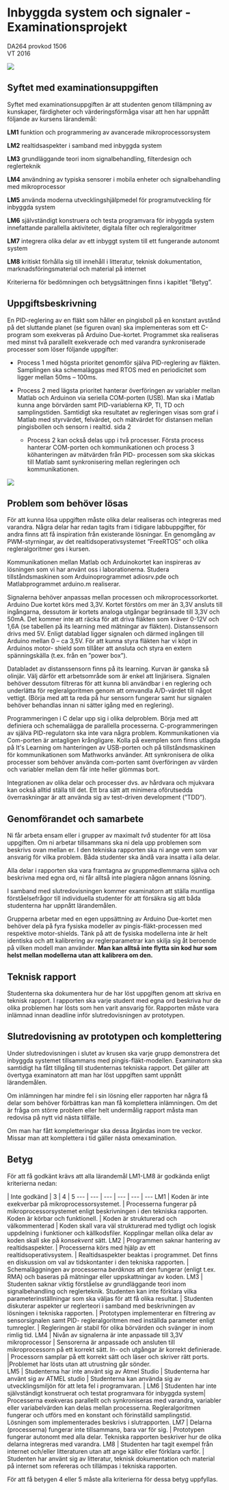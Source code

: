 Inbyggda system och signaler - Examinationsprojekt
======
DA264 provkod 1506  
VT 2016

![](pingpongslope.png)

Syftet med examinationsuppgiften
------Syftet med examinationsuppgiften är att studenten genom tillämpning av kunskaper, färdigheter och värderingsförmåga visar att hen har uppnått följande av kursens lärandemål:
**LM1** funktion och programmering av avancerade mikroprocessorsystem
**LM2** realtidsaspekter i samband med inbyggda system
**LM3** grundläggande teori inom signalbehandling, filterdesign och reglerteknik
**LM4** användning av typiska sensorer i mobila enheter och signalbehandling med mikroprocessor
**LM5** använda moderna utvecklingshjälpmedel för programutveckling för inbyggda system
**LM6** självständigt konstruera och testa programvara för inbyggda system innefattande parallella aktiviteter, digitala filter och regleralgoritmer
**LM7** integrera olika delar av ett inbyggt system till ett fungerande autonomt system
**LM8** kritiskt förhålla sig till innehåll i litteratur, teknisk dokumentation, marknadsföringsmaterial och material på internetKriterierna för bedömningen och betygsättningen finns i kapitlet ”Betyg”.

Uppgiftsbeskrivning
------En PID-reglering av en fläkt som håller en pingisboll på en konstant avstånd på det sluttande planet (se figuren ovan) ska implementeras som ett C-program som exekveras på Arduino Due-kortet. Programmet ska realiseras med minst två parallellt exekverade och med varandra synkroniserade processer som löser följande uppgifter:- Process 1 med högsta prioritet genomför själva PID-reglering av fläkten. Samplingen ska schemaläggas med RTOS med en periodicitet som ligger mellan 50ms – 100ms.- Process 2 med lägsta prioritet hanterar överföringen av variabler mellan Matlab och Arduinon via seriella COM-porten (USB). Man ska i Matlab kunna ange börvärden samt PID-variablerna KP, TI, TD och samplingstiden. Samtidigt ska resultatet av regleringen visas som graf i Matlab med styrvärdet, felvärdet, och mätvärdet för distansen mellan pingisbollen och sensorn i realtid.sida 2
	- Process 2 kan också delas upp i två processer. Första process hanterar COM-porten och kommunikationen och process 3 köhanteringen av mätvärden från PID- processen som ska skickas till Matlab samt synkronisering mellan regleringen och kommunikationen.

![](systemview.png)

Problem som behöver lösas
------För att kunna lösa uppgiften måste olika delar realiseras och integreras med varandra. Några delar har redan tagits fram i tidigare labbuppgifter, för andra finns att få inspiration från existerande lösningar. En genomgång av PWM-styrningar, av det realtidsoperativsystemet ”FreeRTOS” och olika regleralgoritmer ges i kursen.
Kommunikationen mellan Matlab och Arduinokortet kan inspireras av lösningen som vi har använt oss i laborationerna. Studera tillståndsmaskinen som Arduinoprogrammet adiosrv.pde och Matlabprogrammet arduino.m realiserar.
Signalerna behöver anpassas mellan processen och mikroprocessorkortet. Arduino Due kortet körs med 3,3V. Kortet förstörs om mer än 3,3V ansluts till ingångarna, dessutom är kortets analoga utgångar begränsade till 3,3V och 50mA. Det kommer inte att räcka för att driva fläkten som kräver 0-12V och 1,6A (se tabellen på its learning med mätningar av fläkten). Distanssensorn drivs med 5V. Enligt datablad ligger signalen och därmed ingången till Arduino mellan 0 – ca 3,5V. För att kunna styra fläkten har vi köpt in Arduinos motor- shield som tillåter att ansluta och styra en extern spänningskälla (t.ex. från en ”power box”).
Databladet av distanssensorn finns på its learning. Kurvan är ganska så olinjär. Välj därför ett arbetsområde som är enkel att linjärisera. Signalen behöver dessutom filtreras för att kunna bli användbar i en reglering och underlätta för regleralgoritmen genom att omvandla A/D-värdet till något vettigt. (Börja med att ta reda på hur sensorn fungerar samt hur signalen behöver behandlas innan ni sätter igång med en reglering).
Programmeringen i C delar upp sig i olika delproblem. Börja med att definiera och schemalägga de parallella processerna. C-programmeringen av själva PID-regulatorn ska inte vara några problem. Kommunikationen via Com-porten är antagligen krångligare. Kolla på exemplen som finns utlagda på It's Learning om hanteringen av USB-porten och på tillståndsmaskinen för kommunikationen som Mathworks använder. Att synkronisera de olika processer som behöver använda com-porten samt överföringen av värden och variabler mellan dem får inte heller glömmas bort.
Integrationen av olika delar och processer dvs. av hårdvara och mjukvara kan också alltid ställa till det. Ett bra sätt att minimera oförutsedda överraskningar är att använda sig av test-driven development (”TDD”).

Genomförandet och samarbete
------Ni får arbeta ensam eller i grupper av maximalt _två_ studenter för att lösa uppgiften. Om ni arbetar tillsammans ska ni dela upp problemen som beskrivs ovan mellan er. I den tekniska rapporten ska ni ange vem som var ansvarig för vilka problem. Båda studenter ska ändå vara insatta i alla delar.

Alla delar i rapporten ska vara framtagna av gruppmedlemmarna själva och beskrivna med egna ord, ni får alltså inte plagiera någon annans lösning.

I samband med slutredovisningen kommer examinatorn att ställa muntliga förståelsefrågor till individuella studenter för att försäkra sig att båda studenterna har uppnått lärandemålen.
Grupperna arbetar med en egen uppsättning av Arduino Due-kortet men behöver dela på fyra fysiska modeller av pingis-fläkt-processen med respektive motor-shields. Tänk på att de fysiska modellerna inte är helt identiska och att kalibrering av reglerparametrar kan skilja sig åt beroende på vilken modell man använder. **Man kan alltså inte flytta sin kod hur som helst mellan modellerna utan att kalibrera om den.**

Teknisk rapport
------Studenterna ska dokumentera hur de har löst uppgiften genom att skriva en teknisk rapport. I rapporten ska varje student med egna ord beskriva hur de olika problemen har lösts som hen varit ansvarig för. Rapporten måste vara inlämnad innan deadline inför slutredovisningen av prototypen.

Slutredovisning av prototypen och komplettering
-----Under slutredovisningen i slutet av krusen ska varje grupp demonstrera det inbyggda systemet tillsammans med pingis-fläkt-modellen. Examinatorn ska samtidigt ha fått tillgång till studenternas tekniska rapport. Det gäller att övertyga examinatorn att man har löst uppgiften samt uppnått lärandemålen.
Om inlämningen har mindre fel i sin lösning eller rapporten har några få delar som behöver förbättras kan man få komplettera inlämningen. Om det är fråga om större problem eller helt undermålig rapport måsta man redovisa på nytt vid nästa tillfälle.

Om man har fått kompletteringar ska dessa åtgärdas inom tre veckor. Missar man att komplettera i tid gäller nästa omexamination.

Betyg
-----För att få godkänt krävs att alla lärandemål LM1-LM8 är godkända enligt kriterierna nedan:  | Inte godkänd | 3 | 4 | 5
--- | --- | --- | --- | --- | ---LM1 | Koden är inte exekverbar på mikroprocessorsystemet. | Processerna fungerar på mikroprocessorsystemet enligt beskrivningen i den tekniska rapporten. Koden är körbar och funktionell. | Koden är strukturerad och välkommenterad | Koden skall vara väl strukturerad med tydligt och logisk uppdelning i funktioner och källkodsfiler. Kopplingar mellan olika delar av koden skall ske på _konsekvent_ sätt.LM2 | Programmen saknar hantering av realtidsaspekter. |  Processerna körs med hjälp av ett realtidsoperativsystem. | Realtidsaspekter beaktas i programmet. Det finns en diskussion om  val av tidskontanter i den tekniska rapporten. |  Schemaläggningen av processerna _beräknas_ att den fungerar (enligt t.ex. RMA) och baseras på mätningar eller uppskattningar av koden.LM3 | Studenten saknar viktig förståelse av grundläggande teori inom signalbehandling och reglerteknik. Studenten kan inte förklara vilka parameterinställningar som ska väljas för att få olika resultat. | Studenten diskuterar aspekter ur reglerteori i samband med beskrivningen av lösningen i tekniska rapporten. | Prototypen implementerar en filtrering av sensorsignalen samt PID- regleralgoritmen med inställda parameter enligt tumregler. | Regleringen är stabil för olika börvärden och svänger in inom rimlig tid.LM4 | Nivån av signalerna är inte anpassade till 3,3V mikroprocessor | Sensorerna är anpassade och ansluten till mikroprocessorn på ett korrekt sätt. In- och utgångar är korrekt definierade. | Processorn samplar på ett korrekt sätt och läser och skriver rätt ports. |Problemet har lösts utan att utrustning går sönder.  LM5 | Studenterna har inte använt sig av Atmel Studio | Studenterna har använt sig av ATMEL studio | Studenterna kan använda sig av  utvecklingsmiljön för att leta fel i programvaran. | LM6 | Studenten har inte självständigt konstruerat och testat programvara för inbyggda system| Processerna exekveras parallellt och synkroniseras med varandra, variabler eller variabelvärden kan delas mellan processerna. Regleralgoritmen fungerar och utförs med en konstant och förinställd samplingstid. Lösningen som implementerades beskrivs i slutrapporten.LM7 | Delarna (processerna) fungerar inte tillsammans, bara var för sig. | Prototypen fungerar autonomt med alla delar. Tekniska rapporten beskriver hur de olika delarna integreras med varandra.LM8 | Studenten har tagit exempel från internet och/eller litteraturen utan att ange källor eller förklara varför. | Studenten har använt sig av litteratur, teknisk dokumentation och material på internet som refereras och tillämpas i tekniska rapporten.

För att få betygen 4 eller 5 måste alla kriterierna för dessa betyg uppfyllas.